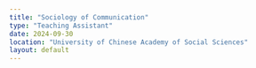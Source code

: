 ```yaml
---
title: "Sociology of Communication" 
type: "Teaching Assistant"
date: 2024-09-30
location: "University of Chinese Academy of Social Sciences"
layout: default
---
```

